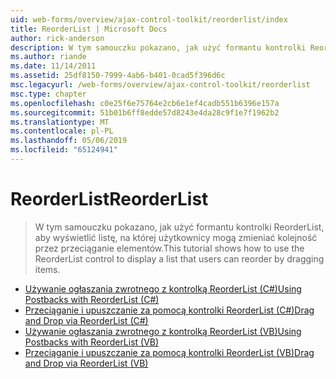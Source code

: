 ```yaml
---
uid: web-forms/overview/ajax-control-toolkit/reorderlist/index
title: ReorderList | Microsoft Docs
author: rick-anderson
description: W tym samouczku pokazano, jak użyć formantu kontrolki ReorderList, aby wyświetlić listę, na której użytkownicy mogą zmieniać kolejność przez przeciąganie elementów.
ms.author: riande
ms.date: 11/14/2011
ms.assetid: 25df8150-7999-4ab6-b401-0cad5f396d6c
msc.legacyurl: /web-forms/overview/ajax-control-toolkit/reorderlist
msc.type: chapter
ms.openlocfilehash: c0e25f6e75764e2cb6e1ef4cadb551b6396e157a
ms.sourcegitcommit: 51b01b6ff8edde57d8243e4da28c9f1e7f1962b2
ms.translationtype: MT
ms.contentlocale: pl-PL
ms.lasthandoff: 05/06/2019
ms.locfileid: "65124941"
---
```

# <a name="reorderlist"></a><span data-ttu-id="23422-103">ReorderList</span><span class="sxs-lookup"><span data-stu-id="23422-103">ReorderList</span></span>

> <span data-ttu-id="23422-104">W tym samouczku pokazano, jak użyć formantu kontrolki ReorderList, aby wyświetlić listę, na której użytkownicy mogą zmieniać kolejność przez przeciąganie elementów.</span><span class="sxs-lookup"><span data-stu-id="23422-104">This tutorial shows how to use the ReorderList control to display a list that users can reorder by dragging items.</span></span>

- [<span data-ttu-id="23422-105">Używanie ogłaszania zwrotnego z kontrolką ReorderList (C#)</span><span class="sxs-lookup"><span data-stu-id="23422-105">Using Postbacks with ReorderList (C#)</span></span>](using-postbacks-with-reorderlist-cs.md)
- [<span data-ttu-id="23422-106">Przeciąganie i upuszczanie za pomocą kontrolki ReorderList (C#)</span><span class="sxs-lookup"><span data-stu-id="23422-106">Drag and Drop via ReorderList (C#)</span></span>](drag-and-drop-via-reorderlist-cs.md)
- [<span data-ttu-id="23422-107">Używanie ogłaszania zwrotnego z kontrolką ReorderList (VB)</span><span class="sxs-lookup"><span data-stu-id="23422-107">Using Postbacks with ReorderList (VB)</span></span>](using-postbacks-with-reorderlist-vb.md)
- [<span data-ttu-id="23422-108">Przeciąganie i upuszczanie za pomocą kontrolki ReorderList (VB)</span><span class="sxs-lookup"><span data-stu-id="23422-108">Drag and Drop via ReorderList (VB)</span></span>](drag-and-drop-via-reorderlist-vb.md)
